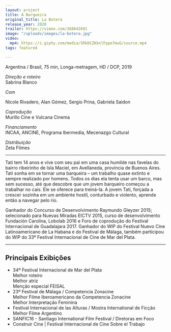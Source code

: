 ```yaml
---
layout: project
title: A Barqueira
original_title: La Botera
release_year: 2020
trailer: https://vimeo.com/368842691
image: "/uploads/images/la-botera.jpg"
video:
  mp4: https://i.giphy.com/media/SRkDCZKknlFppe7muG/source.mp4
tags: featured

---
```

Argentina / Brasil, 75 min, Longa-metragem, HD / DCP, 2019

_Direção e roteiro_  
Sabrina Blanco

_Com_

Nicole Rivadero, Alan Gómez, Sergio Prina, Gabriela Saidon

_Coprodução_  
Murillo Cine e Vulcana Cinema

_Financiamento_  
INCAA, ANCINE, Programa Ibermedia, Mecenazgo Cultural

_Distribuição_  
Zeta Filmes

***

Tati tem 14 anos e vive com seu pai em uma casa humilde nas favelas do bairro ribeirinho de Isla Maciel, em Avellaneda, província de Buenos Aires. Tati sonha em se tornar uma barqueira – um trabalho quase extinto e sempre realizado por homens. Todos os dias ela tenta usar um barco, mas sem sucesso, até que descobre que um jovem barqueiro começou a trabalhar no cais. Ele se oferece para treiná-la. A jovem Tati, forçada a crescer sozinha em um ambiente hostil, conturbado e violento, aprende então a navegar pelo rio.

Ganhador do Concurso de Desenvolvimento  Raymundo Gleyzer 2015; selecionado para Nuevas Miradas EICTV 2015, curso de desenvolvimento Fundación Carolina, Lobolab 2016 e Foro de coprodução do Festival Internacional de Guadalajara 2017. Ganhador do WIP do Festival Nuevo Cine Latinoamericano de La Habana e do Festival de Málaga, também participou do WIP do 33º Festival Internacional de Cine de Mar del Plata.

***

## Principais Exibições

* 34º Festival Internacional de Mar del Plata  
  Melhor roteiro  
  Melhor atriz  
  Menção especial FEISAL
* 23º Festival de Málaga / Competencia Zonacine  
  Melhor Filme Iberoamericano da Competencia Zonacine  
  Melhor Interpretação Feminina
* Festival Internacional de las Alturas / Mostra International de Ficção    
  Melhor Filme Argentino
* SANFIC16 - Santiago International Film Festival / Diretoras em Foco
* Construir Cine | Festival Internacional de Cine Sobre el Trabajo